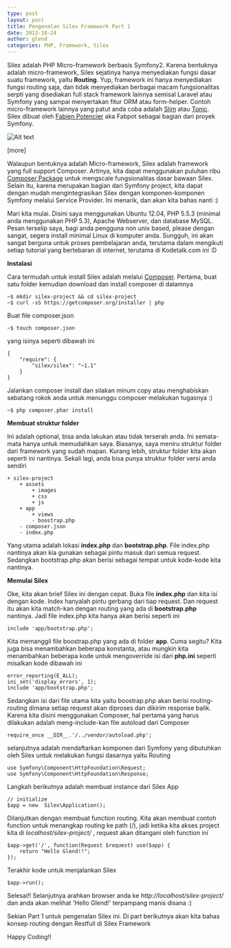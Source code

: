 ```yaml
---
type: post
layout: post
title: Pengenalan Silex Framework Part 1
date: 2013-10-24
author: glend
categories: PHP, Framework, Silex
---
```


Silex adalah PHP Micro-framework berbasis Symfony2. Karena bentuknya adalah micro-framework, Silex sejatinya hanya menyediakan fungsi dasar suatu framework, yaitu **Routing**. Yup, framework ini hanya menyediakan fungsi routing saja, dan tidak menyediakan berbagai macam fungsionalitas serpti yang disediakan full stack framework lainnya semisal Laravel atau Symfony yang sampai menyertakan fitur ORM atau form-helper. Contoh micro-framework lainnya yang patut anda coba adalah [Slim](http://www.slimframework.com/) atau [Tonic](http://www.peej.co.uk/tonic/). Silex dibuat oleh [Fabien Potencier](http://fabien.potencier.org/) aka Fabpot sebagai bagian dari proyek Symfony.

![Alt text](/images/silex.jpg)

[more]

Walaupun bentuknya adalah Micro-framework, Silex adalah framework yang full support Composer. Artinya, kita dapat menggunakan puluhan ribu [Composer Package](http://packagist.org/) untuk mengscale fungsionalitas dasar bawaan Silex. Selain itu, karena merupakan bagian dari Symfony project, kita dapat dengan mudah mengintegrasikan Silex dengan komponen-komponen Symfony melalui Service Provider. Ini menarik, dan akan kita bahas nanti :)

Mari kita mulai. Disini saya menggunakan Ubuntu 12.04, PHP 5.5.3 (minimal anda menggunakan PHP 5.3), Apache Webserver, dan database MySQL. Pesan terselip saya, bagi anda pengguna non unix based, please dengan sangat, segera install minimal Linux di komputer anda. Sungguh, ini akan sangat berguna untuk proses pembelajaran anda, terutama dalam mengikuti setiap tutorial yang bertebaran di internet, terutama di Kodetalk.com ini :D 

**Instalasi**

Cara termudah untuk install Silex adalah melalui [Composer](http://getcomposer.org). Pertama, buat satu folder kemudian download dan install composer di dalamnya

    ~$ mkdir silex-project && cd silex-project
    ~$ curl -sS https://getcomposer.org/installer | php

Buat file composer.json

    ~$ touch composer.json

yang isinya seperti dibawah ini

    {
        "require": {
            "silex/silex": "~1.1"
        }
    }
    
Jalankan composer install dan silakan minum copy atau menghabiskan sebatang rokok anda untuk menunggu composer melakukan tugasnya :)

    ~$ php composer.phar install
    
**Membuat struktur folder**

Ini adalah optional, bisa anda lakukan atau tidak terserah anda. Ini semata-mata hanya untuk memudahkan saya. Biasanya, saya meniru struktur folder dari framework yang sudah mapan. Kurang lebih, struktur folder kita akan seperti ini nantinya. Sekali lagi, anda bisa punya struktur folder versi anda sendiri

    + silex-project
        + assets
            + images
            + css
            + js
        + app
            + views
            - boostrap.php
        - composer.json
        - index.php
    
Yang utama adalah lokasi **index.php** dan **bootstrap.php**. File index.php nantinya akan kia gunakan sebagai pintu masuk dari semua request. Sedangkan bootstrap.php akan berisi sebagai tempat untuk kode-kode kita nantinya.

**Memulai Silex**

Oke, kita akan brief Silex ini dengan cepat. Buka file **index.php** dan kita isi dengan kode. Index hanyalah pintu gerbang dari tiap request. Dan request itu akan kita match-kan dengan routing yang ada di **bootstrap.php** nantinya. Jadi file index.php kita hanya akan berisi seperti ini

    include 'app/bootstrap.php';

Kita memanggil file boostrap.php yang ada di folder **app**. Cuma segitu? Kita juga bisa menambahkan beberapa konstanta, atau mungkin kita menambahkan beberapa kode untuk mengoverride isi dari **php.ini** seperti misalkan kode dibawah ini

    error_reporting(E_ALL);
    ini_set('display_errors', 1);
    include 'app/bootstrap.php';
    
Sedangkan isi dari file utama kita yaitu boostrap.php akan berisi routing-routing dimana setiap request akan diproses dan dikirim response balik. Karena kita disini menggunakan Composer, hal pertama yang harus dilakukan adalah meng-include-kan file autoload dari Composer

    require_once __DIR__.'/../vendor/autoload.php';
    
selanjutnya adalah mendaftarkan komponen dari Symfony yang dibutuhkan oleh Silex untuk melakukan fungsi dasarnya yaitu Routing

    use Symfony\Component\HttpFoundation\Request;
    use Symfony\Component\HttpFoundation\Response;
    
Langkah berikutnya adalah membuat instance dari Silex App
    
    // initialize
    $app = new  Silex\Application();
    
Dilanjutkan dengan membuat function routing. Kita akan membuat contoh function untuk menangkap routing ke path (/), jadi ketika kita akses project kita di *localhost/silex-project/* , request akan ditangani oleh function ini

    $app->get('/', function(Request $request) use($app) {
        return "Hello Glend!!";
    });
    
Terakhir kode untuk menjalankan Silex

    $app->run();
    
Selesai!! Selanjutnya arahkan browser anda ke *http://localhost/silex-project/* dan anda akan melihat 'Hello Glend!' terpampang manis disana :)

Sekian Part 1 untuk pengenalan Silex ini. Di part berikutnya akan kita bahas konsep routing dengan Restfull di Silex Framework

Happy Coding!!